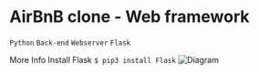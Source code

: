 # AirBnB clone - Web framework
`Python`
`Back-end`
`Webserver`
`Flask`

More Info
Install Flask
`$ pip3 install Flask`
![Diagram](https://s3.amazonaws.com/intranet-projects-files/concepts/74/hbnb_step3.png)
